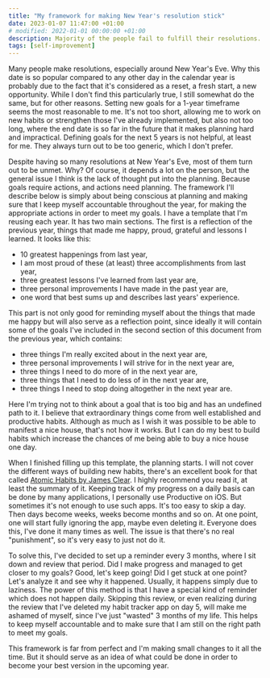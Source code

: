 ```yaml
---
title: "My framework for making New Year's resolution stick"
date: 2023-01-07 11:47:00 +01:00
# modified: 2022-01-01 00:00:00 +01:00
description: Majority of the people fail to fulfill their resolutions. This is my framework for a successful new year.
tags: [self-improvement]
---
```


Many people make resolutions, especially around New Year's Eve. Why this date is so popular compared to any other day in the calendar year is probably due to the fact that it's considered as a reset, a fresh start, a new opportunity. While I don't find this particularly true, I still somewhat do the same, but for other reasons. Setting new goals for a 1-year timeframe seems the most reasonable to me. It's not too short, allowing me to work on new habits or strengthen those I've already implemented, but also not too long, where the end date is so far in the future that it makes planning hard and impractical. Defining goals for the next 5 years is not helpful, at least for me. They always turn out to be too generic, which I don't prefer.

Despite having so many resolutions at New Year's Eve, most of them turn out to be unmet. Why? Of course, it depends a lot on the person, but the general issue I think is the lack of thought put into the planning. Because goals require actions, and actions need planning. The framework I'll describe below is simply about being conscious at planning and making sure that I keep myself accountable throughout the year, for making the appropriate actions in order to meet my goals. I have a template that I'm reusing each year. It has two main sections. The first is a reflection of the previous year, things that made me happy, proud, grateful and lessons I learned. It looks like this:

- 10 greatest happenings from last year,
- I am most proud of these (at least) three accomplishments from last year,
- three greatest lessons I've learned from last year are,
- three personal improvements I have made in the past year are,
- one word that best sums up and describes last years' experience.

This part is not only good for reminding myself about the things that made me happy but will also serve as a reflection point, since ideally it will contain some of the goals I've included in the second section of this document from the previous year, which contains:

- three things I'm really excited about in the next year are,
- three personal improvements I will strive for in the next year are,
- three things I need to do more of in the next year are,
- three things that I need to do less of in the next year are,
- three things I need to stop doing altogether in the next year are.

Here I'm trying not to think about a goal that is too big and has an undefined path to it. I believe that extraordinary things come from well established and productive habits. Although as much as I wish it was possible to be able to manifest a nice house, that's not how it works. But I can do my best to build habits which increase the chances of me being able to buy a nice house one day.

When I finished filling up this template, the planning starts. I will not cover the different ways of building new habits, there's an excellent book for that called [Atomic Habits by James Clear](https://www.goodreads.com/book/show/40121378-atomic-habits). I highly recommend you read it, at least the summary of it. Keeping track of my progress on a daily basis can be done by many applications, I personally use Productive on iOS. But sometimes it's not enough to use such apps. It's too easy to skip a day. Then days become weeks, weeks become months and so on. At one point, one will start fully ignoring the app, maybe even deleting it. Everyone does this, I've done it many times as well. The issue is that there's no real "punishment", so it's very easy to just not do it.

To solve this, I've decided to set up a reminder every 3 months, where I sit down and review that period. Did I make progress and managed to get closer to my goals? Good, let's keep going! Did I get stuck at one point? Let's analyze it and see why it happened. Usually, it happens simply due to laziness. The power of this method is that I have a special kind of reminder which does not happen daily. Skipping this review, or even realizing during the review that I've deleted my habit tracker app on day 5, will make me ashamed of myself, since I've just "wasted" 3 months of my life. This helps to keep myself accountable and to make sure that I am still on the right path to meet my goals.

This framework is far from perfect and I'm making small changes to it all the time. But it should serve as an idea of what could be done in order to become your best version in the upcoming year.
